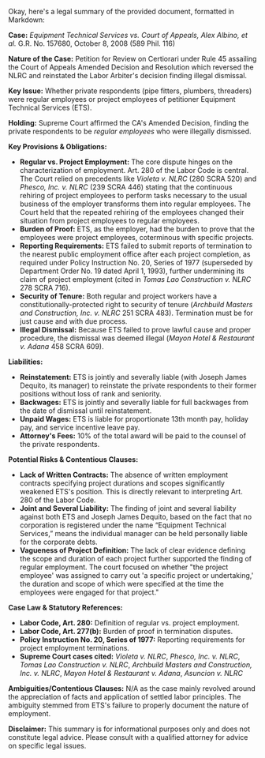 Okay, here's a legal summary of the provided document, formatted in Markdown:

**Case:** *Equipment Technical Services vs. Court of Appeals, Alex Albino, et al.* G.R. No. 157680, October 8, 2008 (589 Phil. 116)

**Nature of the Case:** Petition for Review on Certiorari under Rule 45 assailing the Court of Appeals Amended Decision and Resolution which reversed the NLRC and reinstated the Labor Arbiter's decision finding illegal dismissal.

**Key Issue:** Whether private respondents (pipe fitters, plumbers, threaders) were regular employees or project employees of petitioner Equipment Technical Services (ETS).

**Holding:** Supreme Court affirmed the CA's Amended Decision, finding the private respondents to be *regular employees* who were illegally dismissed.

**Key Provisions & Obligations:**

*   **Regular vs. Project Employment:** The core dispute hinges on the characterization of employment. Art. 280 of the Labor Code is central. The Court relied on precedents like *Violeta v. NLRC* (280 SCRA 520) and *Phesco, Inc. v. NLRC* (239 SCRA 446) stating that the continuous rehiring of project employees to perform tasks necessary to the usual business of the employer transforms them into regular employees. The Court held that the repeated rehiring of the employees changed their situation from project employees to regular employees.
*   **Burden of Proof:**  ETS, as the employer, had the burden to prove that the employees were project employees, coterminous with specific projects.
*   **Reporting Requirements:** ETS failed to submit reports of termination to the nearest public employment office after each project completion, as required under Policy Instruction No. 20, Series of 1977 (superseded by Department Order No. 19 dated April 1, 1993), further undermining its claim of project employment (cited in *Tomas Lao Construction v. NLRC* 278 SCRA 716).
*   **Security of Tenure:** Both regular and project workers have a constitutionally-protected right to security of tenure (*Archbuild Masters and Construction, Inc. v. NLRC* 251 SCRA 483). Termination must be for just cause and with due process.
*   **Illegal Dismissal:** Because ETS failed to prove lawful cause and proper procedure, the dismissal was deemed illegal (*Mayon Hotel & Restaurant v. Adana* 458 SCRA 609).

**Liabilities:**

*   **Reinstatement:** ETS is jointly and severally liable (with Joseph James Dequito, its manager) to reinstate the private respondents to their former positions without loss of rank and seniority.
*   **Backwages:**  ETS is jointly and severally liable for full backwages from the date of dismissal until reinstatement.
*   **Unpaid Wages:** ETS is liable for proportionate 13th month pay, holiday pay, and service incentive leave pay.
*   **Attorney's Fees:** 10% of the total award will be paid to the counsel of the private respondents.

**Potential Risks & Contentious Clauses:**

*   **Lack of Written Contracts:** The absence of written employment contracts specifying project durations and scopes significantly weakened ETS's position.  This is directly relevant to interpreting Art. 280 of the Labor Code.
*   **Joint and Several Liability:** The finding of joint and several liability against both ETS and Joseph James Dequito, based on the fact that no corporation is registered under the name “Equipment Technical Services,” means the individual manager can be held personally liable for the corporate debts.
*   **Vagueness of Project Definition:** The lack of clear evidence defining the scope and duration of each project further supported the finding of regular employment. The court focused on whether "the project employee' was assigned to carry out 'a specific project or undertaking,' the duration and scope of which were specified at the time the employees were engaged for that project."

**Case Law & Statutory References:**

*   **Labor Code, Art. 280:**  Definition of regular vs. project employment.
*   **Labor Code, Art. 277(b):**  Burden of proof in termination disputes.
*   **Policy Instruction No. 20, Series of 1977:** Reporting requirements for project employment terminations.
*   **Supreme Court cases cited:**  *Violeta v. NLRC*, *Phesco, Inc. v. NLRC*, *Tomas Lao Construction v. NLRC*, *Archbuild Masters and Construction, Inc. v. NLRC*, *Mayon Hotel & Restaurant v. Adana*, *Asuncion v. NLRC*

**Ambiguities/Contentious Clauses:** N/A as the case mainly revolved around the appreciation of facts and application of settled labor principles. The ambiguity stemmed from ETS's failure to properly document the nature of employment.

**Disclaimer:** This summary is for informational purposes only and does not constitute legal advice. Please consult with a qualified attorney for advice on specific legal issues.
